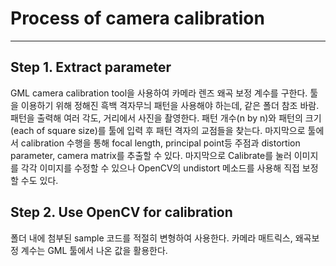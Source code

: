 # Process of camera calibration
-------------
## Step 1. Extract parameter
GML camera calibration tool을 사용하여 카메라 렌즈 왜곡 보정 계수를 구한다.
툴을 이용하기 위해 정해진 흑백 격자무늬 패턴을 사용해야 하는데, 같은 폴더 참조 바람.
패턴을 출력해 여러 각도, 거리에서 사진을 촬영한다.
패턴 개수(n by n)와 패턴의 크기(each of square size)를 툴에 입력 후 패턴 격자의 교점들을 찾는다.
마지막으로 툴에서 calibration 수행을 통해 focal length, principal point등 주점과 distortion parameter, camera matrix를 추출할 수 있다.
마지막으로 Calibrate를 눌러 이미지를 각각 이미지를 수정할 수 있으나 OpenCV의 undistort 메소드를 사용해 직접 보정할 수도 있다.

## Step 2. Use OpenCV for calibration
폴더 내에 첨부된 sample 코드를 적절히 변형하여 사용한다.
카메라 매트릭스, 왜곡보정 계수는 GML 툴에서 나온 값을 활용한다.
